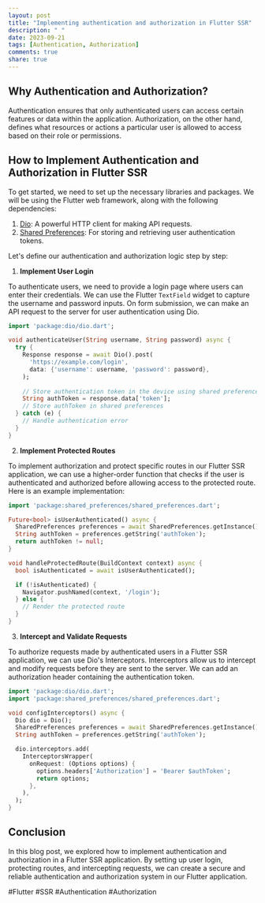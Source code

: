 ```yaml
---
layout: post
title: "Implementing authentication and authorization in Flutter SSR"
description: " "
date: 2023-09-21
tags: [Authentication, Authorization]
comments: true
share: true
---
```


## Why Authentication and Authorization?

Authentication ensures that only authenticated users can access certain features or data within the application. Authorization, on the other hand, defines what resources or actions a particular user is allowed to access based on their role or permissions.

## How to Implement Authentication and Authorization in Flutter SSR

To get started, we need to set up the necessary libraries and packages. We will be using the Flutter web framework, along with the following dependencies:

1. [Dio](https://pub.dev/packages/dio): A powerful HTTP client for making API requests.
2. [Shared Preferences](https://pub.dev/packages/shared_preferences): For storing and retrieving user authentication tokens.

Let's define our authentication and authorization logic step by step:

1. **Implement User Login**

To authenticate users, we need to provide a login page where users can enter their credentials. We can use the Flutter `TextField` widget to capture the username and password inputs. On form submission, we can make an API request to the server for user authentication using Dio.

```dart
import 'package:dio/dio.dart';

void authenticateUser(String username, String password) async {
  try {
    Response response = await Dio().post(
      'https://example.com/login',
      data: {'username': username, 'password': password},
    );
    
    // Store authentication token in the device using shared preferences
    String authToken = response.data['token'];
    // Store authToken in shared preferences
  } catch (e) {
    // Handle authentication error
  }
}

```

2. **Implement Protected Routes**

To implement authorization and protect specific routes in our Flutter SSR application, we can use a higher-order function that checks if the user is authenticated and authorized before allowing access to the protected route. Here is an example implementation:

```dart
import 'package:shared_preferences/shared_preferences.dart';

Future<bool> isUserAuthenticated() async {
  SharedPreferences preferences = await SharedPreferences.getInstance();
  String authToken = preferences.getString('authToken');
  return authToken != null;
}

void handleProtectedRoute(BuildContext context) async {
  bool isAuthenticated = await isUserAuthenticated();

  if (!isAuthenticated) {
    Navigator.pushNamed(context, '/login');
  } else {
    // Render the protected route
  }
}
```

3. **Intercept and Validate Requests**

To authorize requests made by authenticated users in a Flutter SSR application, we can use Dio's Interceptors. Interceptors allow us to intercept and modify requests before they are sent to the server. We can add an authorization header containing the authentication token.

```dart
import 'package:dio/dio.dart';
import 'package:shared_preferences/shared_preferences.dart';

void configInterceptors() async {
  Dio dio = Dio();
  SharedPreferences preferences = await SharedPreferences.getInstance();
  String authToken = preferences.getString('authToken');

  dio.interceptors.add(
    InterceptorsWrapper(
      onRequest: (Options options) {
        options.headers['Authorization'] = 'Bearer $authToken';
        return options;
      },
    ),
  );
}
```

## Conclusion

In this blog post, we explored how to implement authentication and authorization in a Flutter SSR application. By setting up user login, protecting routes, and intercepting requests, we can create a secure and reliable authentication and authorization system in our Flutter application.

#Flutter #SSR #Authentication #Authorization